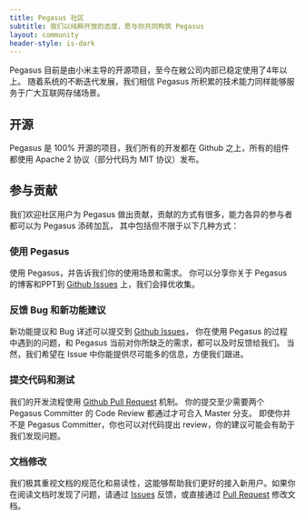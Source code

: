 ```yaml
---
title: Pegasus 社区
subtitle: 我们以纯粹开放的态度，愿与你共同构筑 Pegasus
layout: community
header-style: is-dark
---
```


Pegasus 目前是由小米主导的开源项目，至今在敝公司内部已稳定使用了4年以上。
随着系统的不断迭代发展，我们相信 Pegasus 所积累的技术能力同样能够服务于广大互联网存储场景。

## 开源

Pegasus 是 100% 开源的项目，我们所有的开发都在 Github 之上，所有的组件都使用
Apache 2 协议（部分代码为 MIT 协议）发布。

## 参与贡献

我们欢迎社区用户为 Pegasus 做出贡献，贡献的方式有很多，能力各异的参与者都可以为 Pegasus 添砖加瓦，
其中包括但不限于以下几种方式：

### 使用 Pegasus

使用 Pegasus，并告诉我们你的使用场景和需求。
你可以分享你关于 Pegasus 的博客和PPT到 [Github Issues](https://github.com/XiaoMi/pegasus/issues) 上，我们会择优收集。

### 反馈 Bug 和新功能建议

新功能提议和 Bug 详述可以提交到 [Github Issues](https://github.com/XiaoMi/pegasus/issues)，
你在使用 Pegasus 的过程中遇到的问题，和 Pegasus 当前对你所缺乏的需求，都可以及时反馈给我们。
当然，我们希望在 Issue 中你能提供尽可能多的信息，方便我们跟进。

### 提交代码和测试

我们的开发流程使用 [Github Pull Request](https://github.com/XiaoMi/pegasus/pulls) 机制。
你的提交至少需要两个 Pegasus Committer 的 Code Review 都通过才可合入 Master 分支。
即使你并不是 Pegasus Committer，你也可以对代码提出 review，你的建议可能会有助于我们发现问题。

### 文档修改

我们极其重视文档的规范化和易读性，这能够帮助我们更好的接入新用户。如果你在阅读文档时发现了问题，请通过
[Issues](https://github.com/XiaoMi/pegasus/issues) 反馈，或直接通过 [Pull Request](https://github.com/XiaoMi/pegasus/pulls)
修改文档。
